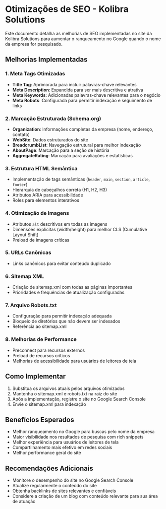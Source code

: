 # Otimizações de SEO - Kolibra Solutions

Este documento detalha as melhorias de SEO implementadas no site da Kolibra Solutions para aumentar o ranqueamento no Google quando o nome da empresa for pesquisado.

## Melhorias Implementadas

### 1. Meta Tags Otimizadas
- **Title Tag**: Aprimorada para incluir palavras-chave relevantes
- **Meta Description**: Expandida para ser mais descritiva e atrativa
- **Meta Keywords**: Adicionadas palavras-chave relevantes para o negócio
- **Meta Robots**: Configurada para permitir indexação e seguimento de links

### 2. Marcação Estruturada (Schema.org)
- **Organization**: Informações completas da empresa (nome, endereço, contato)
- **WebSite**: Dados estruturados do site
- **BreadcrumbList**: Navegação estrutural para melhor indexação
- **AboutPage**: Marcação para a seção de história
- **AggregateRating**: Marcação para avaliações e estatísticas

### 3. Estrutura HTML Semântica
- Implementação de tags semânticas (`header`, `main`, `section`, `article`, `footer`)
- Hierarquia de cabeçalhos correta (H1, H2, H3)
- Atributos ARIA para acessibilidade
- Roles para elementos interativos

### 4. Otimização de Imagens
- Atributos `alt` descritivos em todas as imagens
- Dimensões explícitas (width/height) para melhor CLS (Cumulative Layout Shift)
- Preload de imagens críticas

### 5. URLs Canônicas
- Links canônicos para evitar conteúdo duplicado

### 6. Sitemap XML
- Criação de sitemap.xml com todas as páginas importantes
- Prioridades e frequências de atualização configuradas

### 7. Arquivo Robots.txt
- Configuração para permitir indexação adequada
- Bloqueio de diretórios que não devem ser indexados
- Referência ao sitemap.xml

### 8. Melhorias de Performance
- Preconnect para recursos externos
- Preload de recursos críticos
- Melhorias de acessibilidade para usuários de leitores de tela

## Como Implementar

1. Substitua os arquivos atuais pelos arquivos otimizados
2. Mantenha o sitemap.xml e robots.txt na raiz do site
3. Após a implementação, registre o site no Google Search Console
4. Envie o sitemap.xml para indexação

## Benefícios Esperados

- Melhor ranqueamento no Google para buscas pelo nome da empresa
- Maior visibilidade nos resultados de pesquisa com rich snippets
- Melhor experiência para usuários de leitores de tela
- Compartilhamento mais efetivo em redes sociais
- Melhor performance geral do site

## Recomendações Adicionais

- Monitore o desempenho do site no Google Search Console
- Atualize regularmente o conteúdo do site
- Obtenha backlinks de sites relevantes e confiáveis
- Considere a criação de um blog com conteúdo relevante para sua área de atuação
